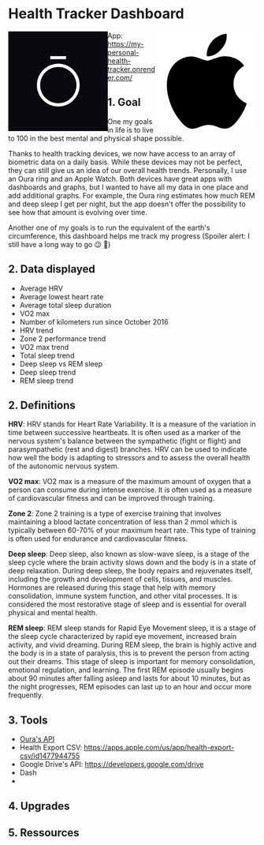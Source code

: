 # Health Tracker Dashboard
<img src="https://github.com/ZakiAbdelwahed/health-tracker-dash-app/blob/main/Readme%20images/oura%20logo.jpg" style="float:left;width:40%;height:40%;"> <img src="https://github.com/ZakiAbdelwahed/health-tracker-dash-app/blob/main/Readme%20images/apple%20logo.png" style="float:right;width:40%;height:40%;">

App: https://my-personal-health-tracker.onrender.com/

## 1. Goal
One my goals in life is to live to 100 in the best mental and physical shape possible.

Thanks to health tracking devices, we now have access to an array of biometric data on a daily basis. While these devices may not be perfect, they can still give us an idea of our overall health trends. Personally, I use an Oura ring and an Apple Watch. Both devices have great apps with dashboards and graphs, but I wanted to have all my data in one place and add additional graphs. For example, the Oura ring estimates how much REM and deep sleep I get per night, but the app doesn't offer the possibility to see how that amount is evolving over time.

Another one of my goals is to run the equivalent of the earth's circumference, this dashboard helps me track my progress (Spoiler alert: I still have a long way to go :wink: :running:)

## 2. Data displayed
- Average HRV
- Average lowest heart rate
- Average total sleep duration
- VO2 max
- Number of kilometers run since October 2016
- HRV trend
- Zone 2 performance trend
- VO2 max trend
- Total sleep trend
- Deep sleep vs REM sleep
- Deep sleep trend
- REM sleep trend

## 2. Definitions
**HRV**: HRV stands for Heart Rate Variability. It is a measure of the variation in time between successive heartbeats. It is often used as a marker of the nervous system's balance between the sympathetic (fight or flight) and parasympathetic (rest and digest) branches. HRV can be used to indicate how well the body is adapting to stressors and to assess the overall health of the autonomic nervous system.

**VO2 max**: VO2 max is a measure of the maximum amount of oxygen that a person can consume during intense exercise. It is often used as a measure of cardiovascular fitness and can be improved through training.

**Zone 2**: Zone 2 training is a type of exercise training that involves maintaining a blood lactate concentration of less than 2 mmol which is typically between 60-70% of your maximum heart rate. This type of training is often used for endurance and cardiovascular fitness.

**Deep sleep**: Deep sleep, also known as slow-wave sleep, is a stage of the sleep cycle where the brain activity slows down and the body is in a state of deep relaxation. During deep sleep, the body repairs and rejuvenates itself, including the growth and development of cells, tissues, and muscles. Hormones are released during this stage that help with memory consolidation, immune system function, and other vital processes. It is considered the most restorative stage of sleep and is essential for overall physical and mental health.

**REM sleep**: REM sleep stands for Rapid Eye Movement sleep, it is a stage of the sleep cycle characterized by rapid eye movement, increased brain activity, and vivid dreaming. During REM sleep, the brain is highly active and the body is in a state of paralysis, this is to prevent the person from acting out their dreams. This stage of sleep is important for memory consolidation, emotional regulation, and learning. The first REM episode usually begins about 90 minutes after falling asleep and lasts for about 10 minutes, but as the night progresses, REM episodes can last up to an hour and occur more frequently.

## 3. Tools
- [Oura's API](https://cloud.ouraring.com/v2/docs)
- Health Export CSV: https://apps.apple.com/us/app/health-export-csv/id1477944755
- Google Drive's API: https://developers.google.com/drive
- Dash
- 
## 4. Upgrades

## 5. Ressources
